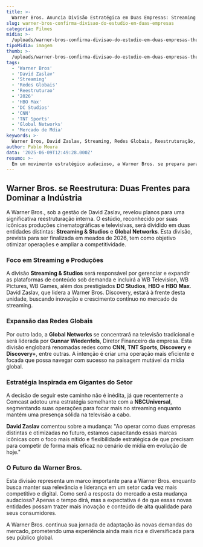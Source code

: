 ```yaml
---
title: >-
  Warner Bros. Anuncia Divisão Estratégica em Duas Empresas: Streaming e Redes Globais
slug: warner-bros-confirma-divisao-do-estudio-em-duas-empresas
categoria: Filmes
midia: >-
  /uploads/warner-bros-confirma-divisao-do-estudio-em-duas-empresas-thumb.webp
tipoMidia: imagem
thumb: >-
  /uploads/warner-bros-confirma-divisao-do-estudio-em-duas-empresas-thumb.webp
tags:
  - 'Warner Bros'
  - 'David Zaslav'
  - 'Streaming'
  - 'Redes Globais'
  - 'Reestruturao'
  - '2026'
  - 'HBO Max'
  - 'DC Studios'
  - 'CNN'
  - 'TNT Sports'
  - 'Global Networks'
  - 'Mercado de Mdia'
keywords: >-
  Warner Bros, David Zaslav, Streaming, Redes Globais, Reestruturação, 2026, HBO Max, DC Studios, CNN, TNT Sports, Global Networks, Mercado de Mídia
author: Pablo Moura
data: '2025-06-09T12:49:28.000Z'
resumo: >-
  Em um movimento estratégico audacioso, a Warner Bros. se prepara para se dividir em duas empresas distintas para melhor atender ao mercado de mídia em rápida evolução. A separação será concluída em 2026, sob a liderança de David Zaslav.
---
```


## Warner Bros. se Reestrutura: Duas Frentes para Dominar a Indústria

A Warner Bros., sob a gestão de David Zaslav, revelou planos para uma significativa reestruturação interna. O estúdio, reconhecido por suas icônicas produções cinematográficas e televisivas, será dividido em duas entidades distintas: **Streaming & Studios** e **Global Networks**. Esta divisão, prevista para ser finalizada em meados de 2026, tem como objetivo otimizar operações e ampliar a competitividade.

### Foco em Streaming e Produções

A divisão **Streaming & Studios** será responsável por gerenciar e expandir as plataformas de conteúdo sob demanda e incluirá a WB Television, WB Pictures, WB Games, além dos prestigiados **DC Studios**, **HBO** e **HBO Max**. David Zaslav, que lidera a Warner Bros. Discovery, estará à frente desta unidade, buscando inovação e crescimento contínuo no mercado de streaming.

### Expansão das Redes Globais

Por outro lado, a **Global Networks** se concentrará na televisão tradicional e será liderada por **Gunnar Wiedenfels**, Diretor Financeiro da empresa. Esta divisão englobará renomadas redes como **CNN**, **TNT Sports**, **Discovery** e **Discovery+**, entre outras. A intenção é criar uma operação mais eficiente e focada que possa navegar com sucesso na paisagem mutável da mídia global.

### Estratégia Inspirada em Gigantes do Setor

A decisão de seguir este caminho não é inédita, já que recentemente a Comcast adotou uma estratégia semelhante com a **NBCUniversal**, segmentando suas operações para focar mais no streaming enquanto mantém uma presença sólida na televisão a cabo.

**David Zaslav** comentou sobre a mudança: "Ao operar como duas empresas distintas e otimizadas no futuro, estamos capacitando essas marcas icônicas com o foco mais nítido e flexibilidade estratégica de que precisam para competir de forma mais eficaz no cenário de mídia em evolução de hoje."

### O Futuro da Warner Bros.

Esta divisão representa um marco importante para a Warner Bros. enquanto busca manter sua relevância e liderança em um setor cada vez mais competitivo e digital. Como será a resposta do mercado a esta mudança audaciosa? Apenas o tempo dirá, mas a expectativa é de que essas novas entidades possam trazer mais inovação e conteúdo de alta qualidade para seus consumidores.

A Warner Bros. continua sua jornada de adaptação às novas demandas do mercado, prometendo uma experiência ainda mais rica e diversificada para seu público global.